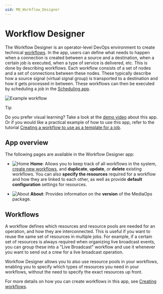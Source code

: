 ```yaml
---
uid: MO_Workflow_Designer
---
```


# Workflow Designer

The Workflow Designer is an operator-level DevOps environment to create technical [workflows](#workflows). In the app, users can define what needs to happen when a connection is created between a source and a destination, when a certain job is executed, when a type of service is delivered, etc. This is done by describing workflows. Each workflow consists of a set of nodes and a set of connections between these nodes. These typically describe how a source signal (virtual signal group) is transported to a destination and how it gets processed in between. These workflows can then be executed by scheduling a job in the [Scheduling app](xref:MO_Scheduling).

![Example workflow](~/solutions/images/WFD_Example_WF.png)

> [!TIP]
> Do you prefer visual learning? Take a look at the [demo video](https://www.youtube.com/watch?v=DR1ObA8F0m0) about this app. Or if you would like a practical example of how to use this app, refer to the tutorial [Creating a workflow to use as a template for a job](xref:Tutorial_MediaOps_Workflow_Designer_Intro).

## App overview

The following pages are available in the Workflow Designer app:

- ![Home](~/solutions/images/WD_Home.png) **Home**: Allows you to keep track of all workflows in the system, [create new workflows](xref:WFD_Creating_Workflows), and **duplicate**, **update**, or **delete** existing workflows. You can also **specify the resources** required for a workflow and how they are linked to each other, as well as provide **default configuration** settings for resources.

- ![About](~/solutions/images/WD_About.png) **About**: Provides information on the **version** of the MediaOps package.

<!-- TODO: Add more info on how to delete workflows and configure default configuration settings (or if the latter refers to the "Configure Node" option mentioned on WFD_Creating_Workflows, clarify this) -->

## Workflows

A workflow defines which resources and resource pools are needed for an operation, and how they are interconnected. This is useful if you want to reuse the same set of resources in multiple jobs. For example, if a certain set of resources is always required when organizing live broadcast events, you can group these into a "Live Broadcast" workflow and use it whenever you want to send out a crew for a live broadcast operation.

Workflow Designer allows you to also use resource pools in your workflows, enabling you to specify which types of resources you need in your workflows, without the need to specify the exact resources up front.

For more details on how you can create workflows in this app, see [Creating workflows](xref:WFD_Creating_Workflows).
